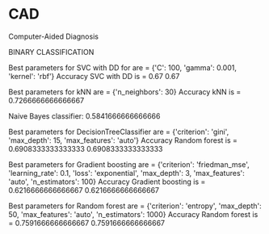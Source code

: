 # CAD
Computer-Aided Diagnosis

BINARY CLASSIFICATION

Best parameters for SVC with DD for are =  {'C': 100, 'gamma': 0.001, 'kernel': 'rbf'}
Accuracy SVC with DD is =  0.67
0.67

Best parameters for kNN are =  {'n_neighbors': 30}
Accuracy kNN is =  0.7266666666666667

Naive Bayes classifier:  0.5841666666666666

Best parameters for DecisionTreeClassifier are =  {'criterion': 'gini', 'max_depth': 15, 'max_features': 'auto'}
Accuracy Random forest is =  0.6908333333333333
0.6908333333333333

Best parameters for Gradient boosting are =  {'criterion': 'friedman_mse', 'learning_rate': 0.1, 'loss': 'exponential', 'max_depth': 3, 'max_features': 'auto', 'n_estimators': 100}
Accuracy Gradient boosting is =  0.6216666666666667
0.6216666666666667

Best parameters for Random forest are =  {'criterion': 'entropy', 'max_depth': 50, 'max_features': 'auto', 'n_estimators': 1000}
Accuracy Random forest is =  0.7591666666666667
0.7591666666666667